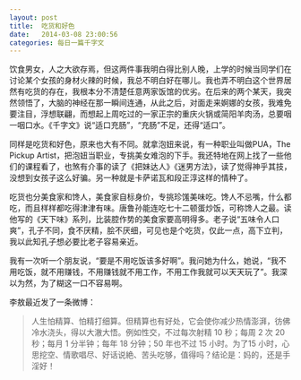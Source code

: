 ```yaml
---
layout: post
title:  吃货和好色 
date:   2014-03-08 23:00:56
categories: 每日一篇千字文 
---
```


饮食男女，人之大欲存焉，但这两件事我明白得比别人晚，上学的时候当同学们在讨论某个女孩的身材火辣的时候，我总不明白好在哪儿。我也弄不明白这个世界居然有吃货的存在，我根本分不清楚任意两家饭馆的优劣。在后来的两个某天，我突然领悟了，大脑的神经在那一瞬间连通，从此之后，对面走来婀娜的女孩，我难免要注目，浮想联翩，而想起上周吃过的一家正宗的重庆火锅或简阳羊肉汤，总要咽一咽口水。《千字文》说“适口充肠”，“充肠”不足，还得“适口”。

同样是吃货和好色，原来也大有不同。就拿泡妞来说，有一种职业叫做PUA，The Pickup Artist，把泡妞当职业，专挑美女难泡的下手。我还特地在网上找了一些他们的课程看了，也煞有介事的读了《把妹达人》《迷男方法》，读了觉得神乎其技，没想到女孩子这么好骗。另一种就是卡萨诺瓦和段正淳这样的情种了。

吃货也分美食家和馋人，美食家自标身价，专挑珍馐美味吃。馋人不忌嘴，什么都吃，而且样样都吃得津津有味。唐鲁孙能连吃七十二顿蛋炒饭，可称馋人之最。读他写的《天下味》系列，比装腔作势的美食家要高明得多。老子说“五味令人口爽”，孔子不同，食不厌精，脍不厌细，可见也是个吃货，仅此一点，高下立判，我以此知孔子想必要比老子容易亲近。

我有一次听一个朋友说，“要是不用吃饭该多好啊”。我问她为什么，她说，“我不用吃饭，就不用赚钱，不用赚钱就不用工作，不用工作我就可以天天玩了”。我深以为然，为了糊这一口不容易啊。

李敖最近发了一条微博：
>人生怕精算、怕精打细算。但精算也有好处，它会使你减少热情澎湃，彷佛冷水浇头，得以大澈大悟。例如性交，不过每次射精 10 秒；每周 2 次 20 秒；每月 1 分半钟；每年 18 分钟；50 年也不过 15 小时。为了15 小时，心思挖空、情歌唱尽、好话说絶、苦头吃够，值得吗？结论是：妈的，还是手淫好！





